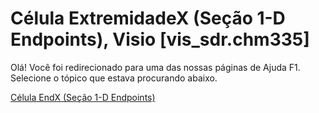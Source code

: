 
# Célula ExtremidadeX (Seção 1-D Endpoints), Visio [vis_sdr.chm335]

Olá! Você foi redirecionado para uma das nossas páginas de Ajuda F1. Selecione o tópico que estava procurando abaixo.

[Célula EndX (Seção 1-D Endpoints)](http://msdn.microsoft.com/library/24261b77-e3e8-7434-a503-9f23798bdab1%28Office.15%29.aspx)
